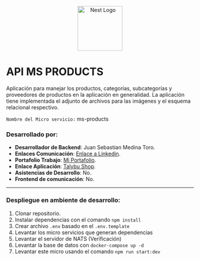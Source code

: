<p align="center">
  <a href="http://nestjs.com/" target="blank"><img src="https://nestjs.com/img/logo-small.svg" width="120" alt="Nest Logo" /></a>
</p>


# API MS PRODUCTS #
Aplicación para manejar los productos, categorías, subcategorías y proveedores de productos en la aplicación en generalidad.
La aplicación tiene implementada el adjunto de archivos para las imágenes y el esquema relacional respectivo.

``Nombre del Micro servicio:`` ms-products

### Desarrollado por: ###
* **Desarrollador de Backend**: Juan Sebastian Medina Toro.
* **Enlaces Comunicación**: [Enlace a Linkedin](https://www.linkedin.com/in/juan-sebastian-medina-toro-887491249/).
* **Portafolio Trabajo**: [Mi Portafolio](https://github.com/SebasMedina95).
* **Enlace Aplicación**: [Talybu Shop](https://github.com/SebasMedina95/AppTalybuShop.git).
* **Asistencias de Desarrollo**: No.
* **Frontend de comunicación**: No.

--------------------------------------------------------------------------------------------
### Despliegue en ambiente de desarrollo:

1. Clonar repositorio.
2. Instalar dependencias con el comando ``npm install``
3. Crear archivo ``.env`` basado en el ``.env.template``
4. Levantar los micro servicios que generan dependencias
5. Levantar el servidor de NATS (Verificación)
6. Levantar la base de datos con ``docker-compose up -d``
7. Levantar este micro usando el comando ``npm run start:dev``
